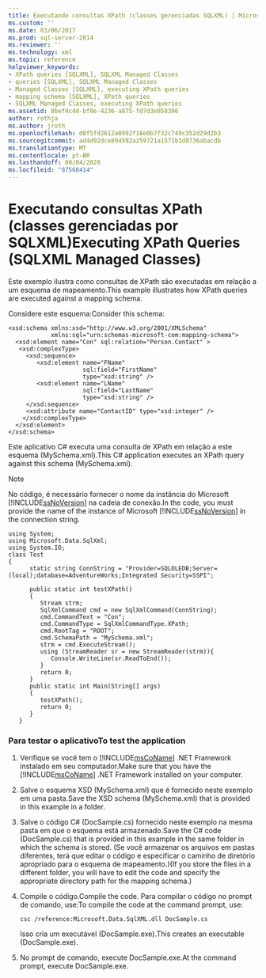 ```yaml
---
title: Executando consultas XPath (classes gerenciadas SQLXML) | Microsoft Docs
ms.custom: ''
ms.date: 03/06/2017
ms.prod: sql-server-2014
ms.reviewer: ''
ms.technology: xml
ms.topic: reference
helpviewer_keywords:
- XPath queries [SQLXML], SQLXML Managed Classes
- queries [SQLXML], SQLXML Managed Classes
- Managed Classes [SQLXML], executing XPath queries
- mapping schema [SQLXML], XPath queries
- SQLXML Managed Classes, executing XPath queries
ms.assetid: 8bef4c4d-bf0e-4236-a875-fd7d3e058396
author: rothja
ms.author: jroth
ms.openlocfilehash: d8f5fd2612a0992f18e0b7f32c749c352d29d2b3
ms.sourcegitcommit: ad4d92dce894592a259721a1571b1d8736abacdb
ms.translationtype: MT
ms.contentlocale: pt-BR
ms.lasthandoff: 08/04/2020
ms.locfileid: "87568414"
---
```

# <a name="executing-xpath-queries-sqlxml-managed-classes"></a><span data-ttu-id="6a4ad-102">Executando consultas XPath (classes gerenciadas por SQLXML)</span><span class="sxs-lookup"><span data-stu-id="6a4ad-102">Executing XPath Queries (SQLXML Managed Classes)</span></span>
  <span data-ttu-id="6a4ad-103">Este exemplo ilustra como consultas de XPath são executadas em relação a um esquema de mapeamento.</span><span class="sxs-lookup"><span data-stu-id="6a4ad-103">This example illustrates how XPath queries are executed against a mapping schema.</span></span>  
  
 <span data-ttu-id="6a4ad-104">Considere este esquema:</span><span class="sxs-lookup"><span data-stu-id="6a4ad-104">Consider this schema:</span></span>  
  
```  
<xsd:schema xmlns:xsd="http://www.w3.org/2001/XMLSchema"  
            xmlns:sql="urn:schemas-microsoft-com:mapping-schema">  
  <xsd:element name="Con" sql:relation="Person.Contact" >  
   <xsd:complexType>  
     <xsd:sequence>  
        <xsd:element name="FName"    
                     sql:field="FirstName"   
                     type="xsd:string" />   
        <xsd:element name="LName"    
                     sql:field="LastName"    
                     type="xsd:string" />  
     </xsd:sequence>  
     <xsd:attribute name="ContactID" type="xsd:integer" />  
    </xsd:complexType>  
  </xsd:element>  
</xsd:schema>  
```  
  
 <span data-ttu-id="6a4ad-105">Este aplicativo C# executa uma consulta de XPath em relação a este esquema (MySchema.xml).</span><span class="sxs-lookup"><span data-stu-id="6a4ad-105">This C# application executes an XPath query against this schema (MySchema.xml).</span></span>  
  
> [!NOTE]  
>  <span data-ttu-id="6a4ad-106">No código, é necessário fornecer o nome da instância do Microsoft [!INCLUDE[ssNoVersion](../../../includes/ssnoversion-md.md)] na cadeia de conexão.</span><span class="sxs-lookup"><span data-stu-id="6a4ad-106">In the code, you must provide the name of the instance of Microsoft [!INCLUDE[ssNoVersion](../../../includes/ssnoversion-md.md)] in the connection string.</span></span>  
  
```  
using System;  
using Microsoft.Data.SqlXml;  
using System.IO;  
class Test  
{  
      static string ConnString = "Provider=SQLOLEDB;Server=(local);database=AdventureWorks;Integrated Security=SSPI";  
  
      public static int testXPath()  
      {  
         Stream strm;  
         SqlXmlCommand cmd = new SqlXmlCommand(ConnString);  
         cmd.CommandText = "Con";  
         cmd.CommandType = SqlXmlCommandType.XPath;  
         cmd.RootTag = "ROOT";  
         cmd.SchemaPath = "MySchema.xml";  
         strm = cmd.ExecuteStream();  
         using (StreamReader sr = new StreamReader(strm)){  
            Console.WriteLine(sr.ReadToEnd());  
         }  
         return 0;  
      }  
      public static int Main(String[] args)  
      {  
         testXPath();  
         return 0;  
      }  
   }  
```  
  
### <a name="to-test-the-application"></a><span data-ttu-id="6a4ad-107">Para testar o aplicativo</span><span class="sxs-lookup"><span data-stu-id="6a4ad-107">To test the application</span></span>  
  
1.  <span data-ttu-id="6a4ad-108">Verifique se você tem o [!INCLUDE[msCoName](../../../includes/msconame-md.md)] .NET Framework instalado em seu computador.</span><span class="sxs-lookup"><span data-stu-id="6a4ad-108">Make sure that you have the [!INCLUDE[msCoName](../../../includes/msconame-md.md)] .NET Framework installed on your computer.</span></span>  
  
2.  <span data-ttu-id="6a4ad-109">Salve o esquema XSD (MySchema.xml) que é fornecido neste exemplo em uma pasta.</span><span class="sxs-lookup"><span data-stu-id="6a4ad-109">Save the XSD schema (MySchema.xml) that is provided in this example in a folder.</span></span>  
  
3.  <span data-ttu-id="6a4ad-110">Salve o código C# (DocSample.cs) fornecido neste exemplo na mesma pasta em que o esquema está armazenado.</span><span class="sxs-lookup"><span data-stu-id="6a4ad-110">Save the C# code (DocSample.cs) that is provided in this example in the same folder in which the schema is stored.</span></span> <span data-ttu-id="6a4ad-111">(Se você armazenar os arquivos em pastas diferentes, terá que editar o código e especificar o caminho de diretório apropriado para o esquema de mapeamento.)</span><span class="sxs-lookup"><span data-stu-id="6a4ad-111">(If you store the files in a different folder, you will have to edit the code and specify the appropriate directory path for the mapping schema.)</span></span>  
  
4.  <span data-ttu-id="6a4ad-112">Compile o código.</span><span class="sxs-lookup"><span data-stu-id="6a4ad-112">Compile the code.</span></span> <span data-ttu-id="6a4ad-113">Para compilar o código no prompt de comando, use:</span><span class="sxs-lookup"><span data-stu-id="6a4ad-113">To compile the code at the command prompt, use:</span></span>  
  
    ```  
    csc /reference:Microsoft.Data.SqlXML.dll DocSample.cs  
    ```  
  
     <span data-ttu-id="6a4ad-114">Isso cria um executável (DocSample.exe).</span><span class="sxs-lookup"><span data-stu-id="6a4ad-114">This creates an executable (DocSample.exe).</span></span>  
  
5.  <span data-ttu-id="6a4ad-115">No prompt de comando, execute DocSample.exe.</span><span class="sxs-lookup"><span data-stu-id="6a4ad-115">At the command prompt, execute DocSample.exe.</span></span>  
  
  

